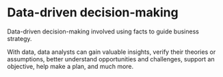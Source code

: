 # Data-driven decision-making

Data-driven decision-making involved using facts to guide business strategy.

With data, data analysts can gain valuable insights, verify their theories or assumptions, better understand opportunities and challenges, support an objective, help make a plan, and much more.
